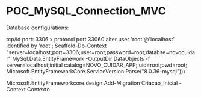 # POC_MySQL_Connection_MVC
Database configurations:

tcp/id port: 3306 x protocol port 33060
alter user 'root'@'localhost' identified by 'root';
Scaffold-Db-Context "server=localhost;port=3306;user=root;password=root;databse=novocuidar" MySql.Data.EntityFramework -OutputDir DataObjects -f
server=localhost;initial catalog=NOVO_CUIDAR_APP; uid=root;pwd=root; Microsoft.EntityFrameworkCore.ServiceVersion.Parse("8.0.36-mysql")))

Microsoft.EntityFrameworkcore.design
Add-Migration Criacao_Inicial -Context Contexto
